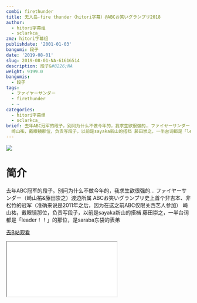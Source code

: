 ```yaml
---
combi: firethunder
title: 无人岛-fire thunder（hitori字幕）@ABCお笑いグランプリ2018
author:
  - hitori字幕组
  - sclarkca_
zmz: hitori字幕组
publishdate: '2001-01-03'
bangumi: 段子
date: '2019-08-01'
slug: 2019-08-01-NA-61616514
description: 段子&#8226;NA
weight: 9199.0
bangumis:
  - 段子
tags:
  - ファイヤーサンダー
  - firethunder
  - ~
categories:
  - hitori字幕组
  - sclarkca_
brief: 去年ABC冠军的段子。别问为什么不做今年的，我求生欲很强的… ファイヤーサンダー（崎山祐&藤田崇之）渡边所属 ABCお笑いグランプリ史上首个非吉本、非松竹的冠军（准确来说是2011年之后，因为在这之前ABC仅限关西艺人参加）
  崎山祐，戴眼镜那位，负责写段子，以前是sayaka新山的搭档 藤田崇之，一半台词都是「leader！！」的那位，是saraba东袋的表弟
---
```

![](https://raw.githubusercontent.com/tcgriffith/owaraisite/master/static/tmpimg/06d0f9c50b2e5c6bceef2b37672eca265af85f75.jpg.480.jpg)
# 简介  
去年ABC冠军的段子。别问为什么不做今年的，我求生欲很强的…
ファイヤーサンダー（崎山祐&藤田崇之）渡边所属
ABCお笑いグランプリ史上首个非吉本、非松竹的冠军（准确来说是2011年之后，因为在这之前ABC仅限关西艺人参加）
崎山祐，戴眼镜那位，负责写段子，以前是sayaka新山的搭档
藤田崇之，一半台词都是「leader！！」的那位，是saraba东袋的表弟  

[去B站观看](https://www.bilibili.com/video/av61616514/)
<div class ="resp-container"><iframe class="testiframe" src="//player.bilibili.com/player.html?aid=61616514"", scrolling="no", allowfullscreen="true" > </iframe></div> 
